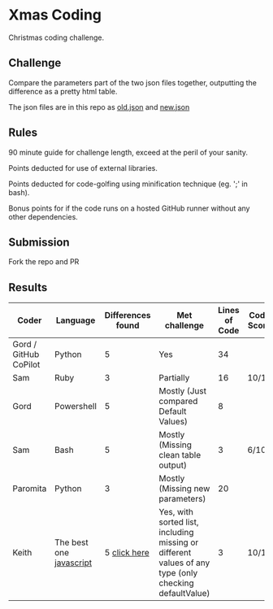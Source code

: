 # Xmas Coding

Christmas coding challenge.

## Challenge

Compare the parameters part of the two json files together, outputting the difference as a pretty html table.

The json files are in this repo as [old.json](old.json) and [new.json](new.json)

## Rules

90 minute guide for challenge length, exceed at the peril of your sanity.

Points deducted for use of external libraries.

Points deducted for code-golfing using minification technique (eg. ';' in bash).

Bonus points for if the code runs on a hosted GitHub runner without any other dependencies.

## Submission

Fork the repo and PR

## Results

Coder | Language |  Differences found | Met challenge | Lines of Code | Code Score | Html pretty score
----- | -------- | ------------------ | ------------- | ------------- | ---------- | -----------------
Gord / GitHub CoPilot | Python | 5 | Yes  | 34 |  | 
Sam   | Ruby | 3 | Partially | 16 | 10/10 | 5/10
Gord  | Powershell | 5 | Mostly (Just compared Default Values) | 8 |  | 
Sam | Bash | 5 | Mostly (Missing clean table output) | 3 | 6/10 | 0/10
Paromita | Python | 3 | Mostly (Missing new parameters) | 20 | |
Keith | The best one [javascript](./js-diff.js) | 5 [click here](./js-diff.md) | Yes, with sorted list, including missing or different values of any type (only checking defaultValue) | 3 | 10/10 | Markdown is the new HTML

